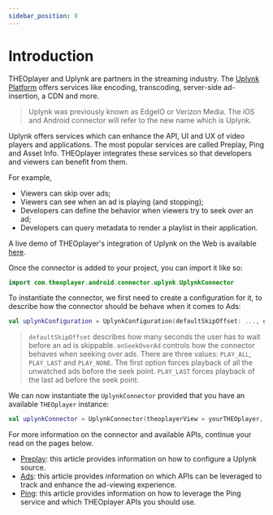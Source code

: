 ```yaml
---
sidebar_position: 0
---
```


# Introduction

THEOplayer and Uplynk are partners in the streaming industry. The [Uplynk Platform](https://www.uplynk.com/) offers services like encoding, transcoding, server-side ad-insertion, a CDN and more.


> Uplynk was previously known as EdgeIO or Verizon Media. The iOS and Android connector will refer to the new name which is Uplynk.

Uplynk offers services which can enhance the API, UI and UX of video players and applications. The most popular services are called Preplay, Ping and Asset Info. THEOplayer integrates these services so that developers and viewers can benefit from them.

For example,

- Viewers can skip over ads;
- Viewers can see when an ad is playing (and stopping);
- Developers can define the behavior when viewers try to seek over an ad;
- Developers can query metadata to render a playlist in their application.

A live demo of THEOplayer's integration of Uplynk on the Web is available [here](https://cdn.theoplayer.com/demos/verizon-media/index.html).

Once the connector is added to your project, you can import it like so: 

```kotlin
import com.theoplayer.android.connector.uplynk.UplynkConnector
```

To instantiate the connector, we first need to create a configuration for it, to describe how the connector should be behave when it comes to Ads: 

```kotlin
val uplynkConfiguration = UplynkConfiguration(defaultSkipOffset: ..., onSeekOverAd: ...)
```
> `defaultSkipOffset` describes how many seconds the user has to wait before an ad is skippable. `onSeekOverAd` controls how the connector behaves when seeking over ads. There are three values: `PLAY_ALL`, `PLAY_LAST` and `PLAY_NONE`. The first option forces playback of all the unwatched ads before the seek point. `PLAY_LAST` forces playback of the last ad before the seek point. 

We can now instantiate the `UplynkConnector` provided that you have an available `THEOplayer` instance: 

```kotlin
val uplynkConnector = UplynkConnector(theoplayerView = yourTHEOplayer, uplynkConfiguration = uplynkConfiguration)
```

For more information on the connector and available APIs, continue your read on the pages below.

- [Preplay](preplay.md): this article provides information on how to configure a Uplynk source.
- [Ads](ads.md): this article provides information on which APIs can be leveraged to track and enhance the ad-viewing experience.
- [Ping](ping.md): this article provides information on how to leverage the Ping service and which THEOplayer APIs you should use.

